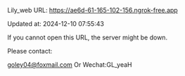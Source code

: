 Lily_web URL: https://ae6d-61-165-102-156.ngrok-free.app

Updated at: 2024-12-10 07:55:43

If you cannot open this URL, the server might be down.

Please contact: 

goley04@foxmail.com Or Wechat:GL_yeaH